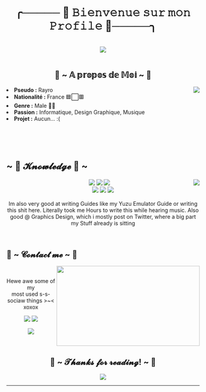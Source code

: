<!DOCTYPE html>
<body>
<h1 align="center">╭───── 🎋 𝙱𝚒𝚎𝚗𝚟𝚎𝚗𝚞𝚎 𝚜𝚞𝚛 𝚖𝚘𝚗 𝙿𝚛𝚘𝚏𝚒𝚕𝚎 🎋─────╮</h1>
<br>
<div align="center">
    <img src="https://i.pinimg.com/originals/bd/55/e2/bd55e2965a4c824554915c1b45707780.gif">
</div>
<br>
<div>
    <h2 align="center"> 🌴 ~ 𝔸 𝕡𝕣𝕠𝕡𝕠𝕤 𝕕𝕖 𝕄𝕠𝕚 ~ 🌴 </h2>
    <img src="https://i.pinimg.com/originals/b7/0a/27/b70a273f18fa8ac7b20f873cde3ddfd1.gif" align="right">
    <li>
        <b>Pseudo :</b> Rayro</li>
    <li>
        <b>Nationalité :</b> France 🟦⬜🟥
    </li>
    <li>
        <b>Genre :</b> Male 👨🏽
    </li>
    <li>
        <b>Passion :</b> Informatique, Design Graphique, Musique
    </li>
    <li>
        <b>Projet :</b> Aucun... :(
    </li>
    <br>
    <br>
    <br>
    <br>
</div>  
<div>
    <h2 align="left" style="font-size: 24px">                  ~ 📇 𝓚𝓷𝓸𝔀𝓵𝓮𝓭𝓰𝓮 📇 ~</h2>
    <p>
        <img src="https://i.pinimg.com/originals/8d/4b/77/8d4b77c44b7a68c0fd609411e2c0ec3c.gif" align="right">
</div>
<div>
    <p align="center"><img src="https://img.shields.io/badge/adobe%20photoshop%20-%2331A8FF.svg?&style=for-the-badge&logo=adobe%20photoshop&logoColor=white"/> <img src="https://img.shields.io/badge/html5%20-%23E34F26.svg?&style=for-the-badge&logo=html5&logoColor=white"/> <img src="https://img.shields.io/badge/css3%20-%231572B6.svg?&style=for-the-badge&logo=css3&logoColor=white"/><br>
         <img src="https://img.shields.io/badge/node.js%20-%2343853D.svg?&style=for-the-badge&logo=node.js&logoColor=white"/> <img src="https://img.shields.io/badge/javascript%20-%23323330.svg?&style=for-the-badge&logo=javascript&logoColor=%23F7DF1E"/> <img src="https://img.shields.io/badge/git%20-%23F05033.svg?&style=for-the-badge&logo=git&logoColor=white"/> <br><br>
        Im also very good at writing Guides like my Yuzu Emulator Guide or writing this shit here. Literally took me Hours to write this while hearing music. Also good @ Graphics Design, which i mostly post on Twitter, where a big part my Stuff already is sitting
    </p>
    <br>
    <h2>                   📝 ~ 𝓒𝓸𝓷𝓽𝓪𝓬𝓽 𝓶𝓮 ~ 📝</h2>
    <img src="https://i.imgur.com/KXx0cCx.gif" align="right" width="373.5px" height="208.5px">
    <br>
    <p align="center">Hewe awe some of my <br>
        most used s-s-sociaw things >~< xoxox</p>
    <p align="center"><a href="https://twitter.com/PoolPartyAkali" target="_blank"><img src="https://img.shields.io/badge/MeQwQ%20-%231DA1F2.svg?&style=for-the-badge&logo=Twitter&logoColor=white"/></a> <a href="https://discord.me/cozythighs" target="_blank"><img src="https://img.shields.io/badge/CowzyThwighs%20-%237289DA.svg?&style=for-the-badge&logo=discord&logoColor=white"/></a></p>
    <p align="center">  <a href="https://twitch.tv/lillykali" target="_blank"><img src="https://img.shields.io/badge/AzawielDev%20-%239146FF.svg?&style=for-the-badge&logo=Twitch&logoColor=white"/></a></p>
</div>
<br>
    <div>
        <h2 align="center">💖 ~ 𝓣𝓱𝓪𝓷𝓴𝓼 𝓯𝓸𝓻 𝓻𝓮𝓪𝓭𝓲𝓷𝓰! ~ 💖</h2>
        <div align="center">
            <img src="https://thumbs.gfycat.com/ElderlyNiceIsopod-size_restricted.gif">
        </div>
        <hr>
    </div>
</div>
</body>
